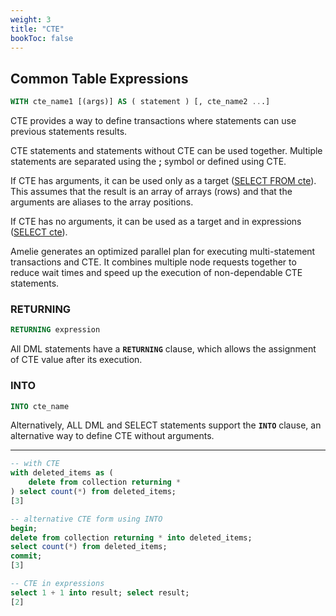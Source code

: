 ```yaml
---
weight: 3
title: "CTE"
bookToc: false
---
```


## Common Table Expressions

```SQL
WITH cte_name1 [(args)] AS ( statement ) [, cte_name2 ...]
```

CTE provides a way to define transactions where statements can use previous statements results.

CTE statements and statements without CTE can be used together. Multiple statements are separated
using the **;** symbol or defined using CTE.

If CTE has arguments, it can be used only as a target ([SELECT FROM cte](/docs/sql/query/select)). This assumes that the
result is an array of arrays (rows) and that the arguments are aliases to the array positions.

If CTE has no arguments, it can be used as a target and in expressions ([SELECT cte](/docs/sql/query/select)).

Amelie generates an optimized parallel plan for executing multi-statement transactions and CTE.
It combines multiple node requests together to reduce wait times and speed up the execution of
non-dependable CTE statements.

### RETURNING

```SQL
RETURNING expression
```

All DML statements have a **`RETURNING`** clause, which allows the assignment of CTE value
after its execution.

### INTO

```SQL
INTO cte_name
```

Alternatively, ALL DML and SELECT statements support the **`INTO`** clause, an alternative
way to define CTE without arguments.

---

```SQL
-- with CTE
with deleted_items as (
    delete from collection returning *
) select count(*) from deleted_items;
[3]

-- alternative CTE form using INTO
begin;
delete from collection returning * into deleted_items;
select count(*) from deleted_items;
commit;
[3]

-- CTE in expressions
select 1 + 1 into result; select result;
[2]
```
